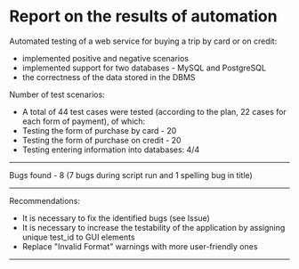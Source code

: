 # Report on the results of automation

Automated testing of a web service for buying a trip by card or on credit:
* implemented positive and negative scenarios
* implemented support for two databases - MySQL and PostgreSQL
* the correctness of the data stored in the DBMS

Number of test scenarios:
* A total of 44 test cases were tested (according to the plan, 22 cases for each form of payment), of which:
* Testing the form of purchase by card - 20
* Testing the form of purchase on credit - 20
* Testing entering information into databases: 4/4
___
Bugs found - 8 (7 bugs during script run and 1 spelling bug in title)
____

Recommendations:

* It is necessary to fix the identified bugs (see Issue)
* It is necessary to increase the testability of the application by assigning unique test_id to GUI elements
* Replace "Invalid Format" warnings with more user-friendly ones
____
